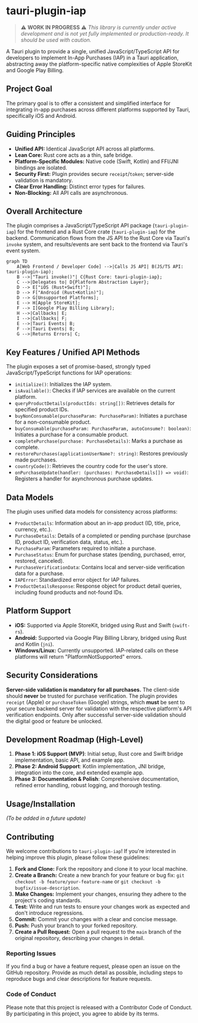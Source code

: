 # tauri-plugin-iap

>⚠️ **WORK IN PROGRESS** ⚠️
>_This library is currently under active development and is not yet fully implemented or production-ready. It should be used with caution._

A Tauri plugin to provide a single, unified JavaScript/TypeScript API for developers to implement In-App Purchases (IAP) in a Tauri application, abstracting away the platform-specific native complexities of Apple StoreKit and Google Play Billing.

## Project Goal

The primary goal is to offer a consistent and simplified interface for integrating in-app purchases across different platforms supported by Tauri, specifically iOS and Android.

## Guiding Principles

- **Unified API:** Identical JavaScript API across all platforms.
- **Lean Core:** Rust core acts as a thin, safe bridge.
- **Platform-Specific Modules:** Native code (Swift, Kotlin) and FFI/JNI bindings are isolated.
- **Security First:** Plugin provides secure `receipt`/`token`; server-side validation is mandatory.
- **Clear Error Handling:** Distinct error types for failures.
- **Non-Blocking:** All API calls are asynchronous.

## Overall Architecture

The plugin comprises a JavaScript/TypeScript API package (`tauri-plugin-iap`) for the frontend and a Rust Core crate (`tauri-plugin-iap`) for the backend. Communication flows from the JS API to the Rust Core via Tauri's `invoke` system, and results/events are sent back to the frontend via Tauri's event system.

```mermaid
graph TD
    A[Web Frontend / Developer Code] -->|Calls JS API| B(JS/TS API: tauri-plugin-iap);
    B -->|"Tauri invoke()"| C{Rust Core: tauri-plugin-iap};
    C -->|Delegates to| D{Platform Abstraction Layer};
    D --> E["iOS (Rust+Swift)"];
    D --> F["Android (Rust+Kotlin)"];
    D --> G[Unsupported Platforms];
    E --> H[Apple StoreKit];
    F --> I[Google Play Billing Library];
    H -->|Callbacks| E;
    I -->|Callbacks| F;
    E -->|Tauri Events| B;
    F -->|Tauri Events| B;
    G -->|Returns Errors| C;
```

## Key Features / Unified API Methods

The plugin exposes a set of promise-based, strongly typed JavaScript/TypeScript functions for IAP operations:

- `initialize()`: Initializes the IAP system.
- `isAvailable()`: Checks if IAP services are available on the current platform.
- `queryProductDetails(productIds: string[])`: Retrieves details for specified product IDs.
- `buyNonConsumable(purchaseParam: PurchaseParam)`: Initiates a purchase for a non-consumable product.
- `buyConsumable(purchaseParam: PurchaseParam, autoConsume?: boolean)`: Initiates a purchase for a consumable product.
- `completePurchase(purchase: PurchaseDetails)`: Marks a purchase as complete.
- `restorePurchases(applicationUserName?: string)`: Restores previously made purchases.
- `countryCode()`: Retrieves the country code for the user's store.
- `onPurchaseUpdate(handler: (purchases: PurchaseDetails[]) => void)`: Registers a handler for asynchronous purchase updates.

## Data Models

The plugin uses unified data models for consistency across platforms:

- `ProductDetails`: Information about an in-app product (ID, title, price, currency, etc.).
- `PurchaseDetails`: Details of a completed or pending purchase (purchase ID, product ID, verification data, status, etc.).
- `PurchaseParam`: Parameters required to initiate a purchase.
- `PurchaseStatus`: Enum for purchase states (pending, purchased, error, restored, canceled).
- `PurchaseVerificationData`: Contains local and server-side verification data for a purchase.
- `IAPError`: Standardized error object for IAP failures.
- `ProductDetailsResponse`: Response object for product detail queries, including found products and not-found IDs.

## Platform Support

- **iOS:** Supported via Apple StoreKit, bridged using Rust and Swift (`swift-rs`).
- **Android:** Supported via Google Play Billing Library, bridged using Rust and Kotlin (`jni`).
- **Windows/Linux:** Currently unsupported. IAP-related calls on these platforms will return "PlatformNotSupported" errors.

## Security Considerations

**Server-side validation is mandatory for all purchases.** The client-side should **never** be trusted for purchase verification. The plugin provides `receipt` (Apple) or `purchaseToken` (Google) strings, which **must** be sent to your secure backend server for validation with the respective platform's API verification endpoints. Only after successful server-side validation should the digital good or feature be unlocked.

## Development Roadmap (High-Level)

1.  **Phase 1: iOS Support (MVP)**: Initial setup, Rust core and Swift bridge implementation, basic API, and example app.
2.  **Phase 2: Android Support**: Kotlin implementation, JNI bridge, integration into the core, and extended example app.
3.  **Phase 3: Documentation & Polish**: Comprehensive documentation, refined error handling, robust logging, and thorough testing.

## Usage/Installation

_(To be added in a future update)_

## Contributing

We welcome contributions to `tauri-plugin-iap`! If you're interested in helping improve this plugin, please follow these guidelines:

1.  **Fork and Clone:** Fork the repository and clone it to your local machine.
2.  **Create a Branch:** Create a new branch for your feature or bug fix: `git checkout -b feature/your-feature-name` or `git checkout -b bugfix/issue-description`.
3.  **Make Changes:** Implement your changes, ensuring they adhere to the project's coding standards.
4.  **Test:** Write and run tests to ensure your changes work as expected and don't introduce regressions.
5.  **Commit:** Commit your changes with a clear and concise message.
6.  **Push:** Push your branch to your forked repository.
7.  **Create a Pull Request:** Open a pull request to the `main` branch of the original repository, describing your changes in detail.

### Reporting Issues

If you find a bug or have a feature request, please open an issue on the GitHub repository. Provide as much detail as possible, including steps to reproduce bugs and clear descriptions for feature requests.

### Code of Conduct

Please note that this project is released with a Contributor Code of Conduct. By participating in this project, you agree to abide by its terms.
